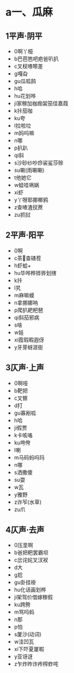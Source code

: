 ﻿# a一、瓜麻
## 1平声·阴平
- 0啊丫桠
- b巴芭笆吧疤爸叭扒
- c叉杈喳嚓差
- g嘎旮
- gu瓜呱鸹
- h哈
- hu花划哗
- ji家稼加枷痂袈笳佳嘉葭
- k拤茄咖
- ku夸
- l拉啦垃
- m妈吗嘛
- n哪
- p扒趴
- qi斜
- s沙砂纱吵痧裟鲨莎赊
- su唰(雨唰唰)
- t他她它
- w蛙哇㖞娲
- xi虾
- y丫呀耶揶椰鸦
- z查喳渣扠蔗
- zu抓挝
## 2平声·阳平
- 0啊
- c茶𣗪查碴茬
- h虾蛤+
- hu华哗桦铧骅划搳
- k拤
- l旯
- m麻嘛蟆
- n拿挪娜呐
- p爬扒耙杷琶
- qi斜茄邪病
- s啥
- w娃
- xi霞瑕暇遐伢
- y牙芽蚜涯衙
## 3仄声·上声
- 0啊哑
- b靶把
- c叉镲
- d打
- gu寡剐呱
- h哈
- ji假贾
- k卡咳咯
- ku垮侉
- l喇
- m马码蚂吗玛
- n哪
- s洒撒傻
- su耍
- w瓦
- y雅野
- z诈苲(水草) 
- zu爪
## 4仄声·去声
- 0压垩啊
- b爸把粑罢霸坝
- c岔诧姹叉汊衩
- d大
- g尬
- gu卦挂褂
- hu化话画划桦
- ji架驾价借嫁稼假
- ku跨胯
- m骂吗蚂
- n那
- p怕
- s厦沙(动词)
- w洼凹瓦
- xi下吓夏厦暇
- y亚讶迓
- z乍炸昨诈痄榨蚱咤
